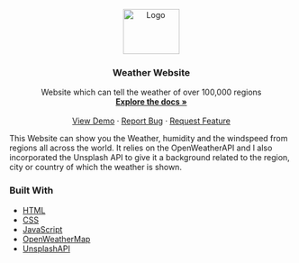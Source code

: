 <p align="center">
  <a href="https://github.com/SKAI-24/weather-website">
    <img src="https://www.pikpng.com/pngl/b/190-1909381_weather-symbols-png-weather-symbol-vector-free-clipart.png" alt="Logo" width="100" height="80">
  </a>

  <h3 align="center">Weather Website</h3>

  <p align="center">
    Website which can tell the weather of over 100,000 regions
    <br />
    <a href="https://github.com/SKAI-24/weather-website"><strong>Explore the docs »</strong></a>
    <br />
    <br />
    <a href="https://weather-website-app.netlify.app" target="blank">View Demo</a>
    ·
    <a href="https://github.com/SKAI-24/weather-website/issues">Report Bug</a>
    ·
    <a href="https://github.com/SKAI-24/weather-website/issues">Request Feature</a>
  </p>
</p>

This Website can show you the Weather, humidity and the windspeed from regions all across the world. It relies on the OpenWeatherAPI and I also incorporated the Unsplash API to give it a background related to the region, city or country of which the weather is shown. 

### Built With

* [HTML](https://html.com/)
* [CSS](https://www.w3schools.com/css/)
* [JavaScript](https://www.javascript.com/)
* [OpenWeatherMap](https://openweathermap.org/)
* [UnsplashAPI](https://source.unsplash.com/)
